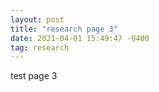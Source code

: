 ```yaml
---
layout: post
title: "research page 3"
date: 2021-04-01 15:49:47 -0400
tag: research
---
```


test page 3
